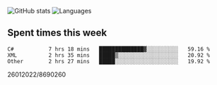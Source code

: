 ![GitHub stats](https://github-readme-stats.vercel.app/api?username=emipa606&theme=github_dark&show_icons=true) 
![Languages](https://github-readme-stats.vercel.app/api/top-langs/?username=emipa606&theme=github_dark&layout=compact)

## Spent times this week
<!--START_SECTION:waka-->

```text
C#           7 hrs 18 mins   ██████████████▓░░░░░░░░░░   59.16 %
XML          2 hrs 35 mins   █████▒░░░░░░░░░░░░░░░░░░░   20.92 %
Other        2 hrs 27 mins   █████░░░░░░░░░░░░░░░░░░░░   19.92 %
```

<!--END_SECTION:waka-->


26012022/8690260
